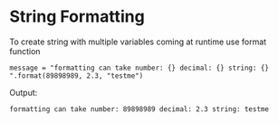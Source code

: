 # String Formatting

To create string with multiple variables coming at runtime use format function

````
message = "formatting can take number: {} decimal: {} string: {} ".format(89898989, 2.3, "testme")
````
Output:

```
formatting can take number: 89898989 decimal: 2.3 string: testme
```
